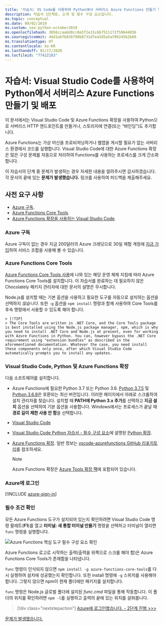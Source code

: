 ```yaml
---
title: '자습서: VS Code를 사용하여 Python에서 서버리스 Azure Functions 만들기 및 배포'
description: 자습서 1단계로, 소개 및 필수 구성 요소입니다.
ms.topic: conceptual
ms.date: 09/02/2019
ms.custom: seo-python-october2019
ms.openlocfilehash: 3056ccaa6d0cc8e5f2e15c6b7511172f59644936
ms.sourcegitcommit: 44d1abfb836f90b8731d7ea5d5a5af09245b2b89
ms.translationtype: HT
ms.contentlocale: ko-KR
ms.lasthandoff: 02/17/2020
ms.locfileid: "77422183"
---
```

# <a name="tutorial-create-and-deploy-serverless-azure-functions-in-python-with-visual-studio-code"></a>자습서: Visual Studio Code를 사용하여 Python에서 서버리스 Azure Functions 만들기 및 배포

이 문서에서는 Visual Studio Code 및 Azure Functions 확장을 사용하여 Python으로 서버리스 HTTP 엔드포인트를 만들거나, 스토리지에 연결(또는 “바인딩”)도 추가합니다.

Azure Functions는 가상 머신을 프로비저닝하거나 웹앱을 게시할 필요가 없는 서버리스 환경에서 코드를 실행합니다. Visual Studio Code에 대한 Azure Functions 확장은 많은 구성 문제를 자동으로 처리하여 Functions를 사용하는 프로세스를 크게 간소화합니다.

이 자습서의 단계 중 문제가 발생하는 경우 자세한 내용을 알려주시면 감사하겠습니다. 각 문서의 끝에 있는 **문제가 발생했습니다.** 링크를 사용하여 피드백을 제출해주세요.

## <a name="prerequisites"></a>사전 요구 사항

- [Azure 구독](#azure-subscription).
- [Azure Functions Core Tools](#azure-functions-core-tools).
- [Azure Functions 확장을 사용하는 Visual Studio Code](#visual-studio-code-python-and-the-azure-functions-extension).

### <a name="azure-subscription"></a>Azure 구독

Azure 구독이 없는 경우 지금 200달러의 Azure 크레딧으로 30일 체험 계정에 [지금 가입](https://azure.microsoft.com/free/?utm_source=campaign&utm_campaign=vscode-tutorial-functions-extension&mktingSource=vscode-tutorial-functions-extension)하여 서비스 조합을 사용해 볼 수 있습니다.

### <a name="azure-functions-core-tools"></a>Azure Functions Core Tools

[Azure Functions Core Tools 사용](/azure/azure-functions/functions-run-local#v2)에 나와 있는 해당 운영 체제 지침에 따라 Azure Functions Core Tools를 설치합니다. 이 자습서를 완료하는 데 필요하지 않은 Chocolately 패키지 관리자에 대한 문서의 설명은 무시합니다.

Node.js를 설치할 때는 기본 옵션을 사용하고 필요한 도구를 자동으로 설치하는 옵션을 선택하지 *않습니다*.  또한 `-g` 옵션을 `npm install` 명령과 함께 사용하여 Core Tools를 후속 명령에서 사용할 수 있도록 해야 합니다.

    > [!TIP]
    > The Core Tools are written in .NET Core, and the Core Tools package is best installed using the Node.js package manager, npm, which is why you need to install .NET Core and Node.js at present, even for working with Azure Functions in Python. You can, however bypass the .NET Core requirement using "extension bundles" as described in the aforementioned documentation. Whatever the case, you need install these components only once, after which Visual Studio Code automatically prompts you to install any updates.

### <a name="visual-studio-code-python-and-the-azure-functions-extension"></a>Visual Studio Code, Python 및 Azure Functions 확장

다음 소프트웨어를 설치합니다.

- Azure Functions에 필요한 Python 3.7 또는 Python 3.6. [Python 3.7.5](https://www.python.org/downloads/release/python-375/) 및 [Python 3.6.8](https://www.python.org/downloads/release/python-368/)은 호환되는 최신 버전입니다. 이러한 페이지에서 아래로 스크롤하여 설치 관리자를 찾습니다. 설치할 때 **PATH에 Python 3.x 추가**를 선택하고 **지금 설치** 옵션을 선택하여 기본 옵션을 사용합니다. Windows에서는 프로세스가 끝날 때 **경로 길이 제한 사용 안 함**을 선택합니다.
- [Visual Studio Code](https://code.visualstudio.com/)
- [Visual Studio Code Python 자습서 - 필수 구성 요소](https://code.visualstudio.com/docs/python/python-tutorial)에 설명된 [Python 확장](https://marketplace.visualstudio.com/items?itemName=ms-python.python).
- [Azure Functions 확장](https://marketplace.visualstudio.com/items?itemName=ms-azuretools.vscode-azurefunctions). 일반 정보는 [vscode-azurefunctions GitHub 리포지토리](https://github.com/Microsoft/vscode-azurefunctions)를 참조하세요.

    > [!NOTE]
    > Azure Functions 확장은 [Azure Tools 확장 팩](https://marketplace.visualstudio.com/items?itemName=ms-vscode.vscode-node-azure-pack)에 포함되어 있습니다.

### <a name="sign-in-to-azure"></a>Azure에 로그인

[!INCLUDE [azure-sign-in](includes/azure-sign-in.md)]

### <a name="verify-prerequisites"></a>필수 조건 확인

모든 Azure Functions 도구가 설치되어 있는지 확인하려면 Visual Studio Code 명령 팔레트(**F1**)를 열고 **터미널: 새 통합 터미널 만들기** 명령을 선택하고 터미널이 열리면 `func` 명령을 실행합니다.

![Azure Functions 핵심 도구 필수 구성 요소 확인](media/tutorial-vs-code-serverless-python/check-azure-functions-tools-prerequisites-in-visual-studio-code.png)

Azure Functions 로고로 시작하는 출력(출력을 위쪽으로 스크롤 해야 함)은 Azure Functions Core Tools가 존재함을 나타냅니다.

`func` 명령이 인식되지 않으면 `npm install -g azure-functions-core-tools`를 다시 실행하여 설치에 성공했는지 확인합니다. 또한 install 명령에 `-g` 스위치를 사용해야 합니다. 그렇지 않으면 npm이 현재 폴더에만 패키지를 설치합니다.

`func` 명령은 Node.js 글로벌 폴더에 설치된 *func.cmd* 파일을 통해 작동합니다. 이 폴더의 위치를 확인하려면 `npm -l`를 실행하고 출력의 끝에 있는 위치를 살펴봅니다.

> [!div class="nextstepaction"]
> [Azure에 로그인했습니다. - 2단계 진행 >>>](tutorial-vs-code-serverless-python-02.md)

[문제가 발생했습니다.](https://www.research.net/r/PWZWZ52?tutorial=vscode-functions-python&step=01-verify-prerequisites)

